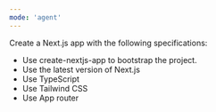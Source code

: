 ```yaml
---
mode: 'agent'
---
```

Create a Next.js app with the following specifications:
- Use create-nextjs-app to bootstrap the project.
- Use the latest version of Next.js
- Use TypeScript
- Use Tailwind CSS
- Use App router